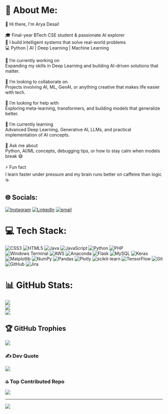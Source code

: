 # 💫 About Me:
👋 Hi there, I'm Arya Desai!<br><br>🎓 Final-year BTech CSE student & passionate AI explorer  <br>🧠 I build intelligent systems that solve real-world problems  <br>💻 Python | AI | Deep Learning | Machine Learning  <br><br>🔭 I’m currently working on<br>Expanding my skills in Deep Learning and building AI-driven solutions that matter.<br><br> 👯 I’m looking to collaborate on<br>Projects involving AI, ML, GenAI, or anything creative that makes life easier with tech.<br><br>🤝 I’m looking for help with<br>Exploring meta-learning, transformers, and building models that generalize better.<br><br>🌱 I’m currently learning<br>Advanced Deep Learning, Generative AI, LLMs, and practical implementation of AI concepts.<br><br>💬 Ask me about<br>Python, AI/ML concepts, debugging tips, or how to stay calm when models break 😅<br><br>⚡ Fun fact<br>I learn faster under pressure and my brain runs better on caffeine than logic ☕


## 🌐 Socials:
[![Instagram](https://img.shields.io/badge/Instagram-%23E4405F.svg?logo=Instagram&logoColor=white)](https://instagram.com/arya_desai_206) [![LinkedIn](https://img.shields.io/badge/LinkedIn-%230077B5.svg?logo=linkedin&logoColor=white)](https://linkedin.com/in/arya-desai-709a90250) [![email](https://img.shields.io/badge/Email-D14836?logo=gmail&logoColor=white)](mailto:aryadesai206@gmail.com) 

# 💻 Tech Stack:
![CSS3](https://img.shields.io/badge/css3-%231572B6.svg?style=for-the-badge&logo=css3&logoColor=white) ![HTML5](https://img.shields.io/badge/html5-%23E34F26.svg?style=for-the-badge&logo=html5&logoColor=white) ![Java](https://img.shields.io/badge/java-%23ED8B00.svg?style=for-the-badge&logo=openjdk&logoColor=white) ![JavaScript](https://img.shields.io/badge/javascript-%23323330.svg?style=for-the-badge&logo=javascript&logoColor=%23F7DF1E) ![Python](https://img.shields.io/badge/python-3670A0?style=for-the-badge&logo=python&logoColor=ffdd54) ![PHP](https://img.shields.io/badge/php-%23777BB4.svg?style=for-the-badge&logo=php&logoColor=white) ![Windows Terminal](https://img.shields.io/badge/Windows%20Terminal-%234D4D4D.svg?style=for-the-badge&logo=windows-terminal&logoColor=white) ![AWS](https://img.shields.io/badge/AWS-%23FF9900.svg?style=for-the-badge&logo=amazon-aws&logoColor=white) ![Anaconda](https://img.shields.io/badge/Anaconda-%2344A833.svg?style=for-the-badge&logo=anaconda&logoColor=white) ![Flask](https://img.shields.io/badge/flask-%23000.svg?style=for-the-badge&logo=flask&logoColor=white) ![MySQL](https://img.shields.io/badge/mysql-4479A1.svg?style=for-the-badge&logo=mysql&logoColor=white) ![Keras](https://img.shields.io/badge/Keras-%23D00000.svg?style=for-the-badge&logo=Keras&logoColor=white) ![Matplotlib](https://img.shields.io/badge/Matplotlib-%23ffffff.svg?style=for-the-badge&logo=Matplotlib&logoColor=black) ![NumPy](https://img.shields.io/badge/numpy-%23013243.svg?style=for-the-badge&logo=numpy&logoColor=white) ![Pandas](https://img.shields.io/badge/pandas-%23150458.svg?style=for-the-badge&logo=pandas&logoColor=white) ![Plotly](https://img.shields.io/badge/Plotly-%233F4F75.svg?style=for-the-badge&logo=plotly&logoColor=white) ![scikit-learn](https://img.shields.io/badge/scikit--learn-%23F7931E.svg?style=for-the-badge&logo=scikit-learn&logoColor=white) ![TensorFlow](https://img.shields.io/badge/TensorFlow-%23FF6F00.svg?style=for-the-badge&logo=TensorFlow&logoColor=white) ![Git](https://img.shields.io/badge/git-%23F05033.svg?style=for-the-badge&logo=git&logoColor=white) ![GitHub](https://img.shields.io/badge/github-%23121011.svg?style=for-the-badge&logo=github&logoColor=white) ![Jira](https://img.shields.io/badge/jira-%230A0FFF.svg?style=for-the-badge&logo=jira&logoColor=white)
# 📊 GitHub Stats:
![](https://github-readme-stats.vercel.app/api?username=AryaDesai241104&theme=cobalt&hide_border=false&include_all_commits=false&count_private=false)<br/>
![](https://nirzak-streak-stats.vercel.app/?user=AryaDesai241104&theme=cobalt&hide_border=false)<br/>
![](https://github-readme-stats.vercel.app/api/top-langs/?username=AryaDesai241104&theme=cobalt&hide_border=false&include_all_commits=false&count_private=false&layout=compact)

## 🏆 GitHub Trophies
![](https://github-profile-trophy.vercel.app/?username=AryaDesai241104&theme=cobalt&no-frame=false&no-bg=false&margin-w=4)

### ✍️ Dev Quote
![](https://quotes-github-readme.vercel.app/api?type=horizontal&theme=gruvbox)

### 🔝 Top Contributed Repo
![](https://github-contributor-stats.vercel.app/api?username=AryaDesai241104&limit=5&theme=dark&combine_all_yearly_contributions=true)

---
[![](https://visitcount.itsvg.in/api?id=AryaDesai241104&icon=1&color=0)](https://visitcount.itsvg.in)
